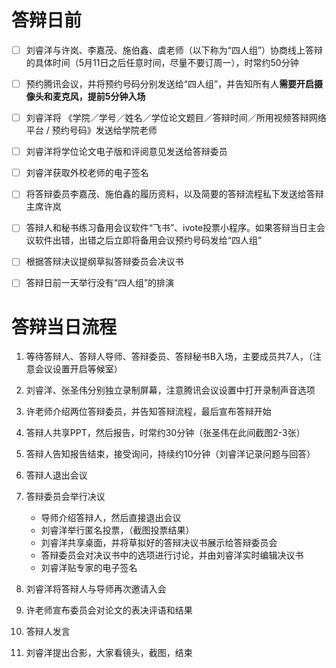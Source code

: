 # 答辩日前
- [ ] 刘睿洋与许岚、李嘉茂、施伯鑫、虞老师（以下称为“四人组”）协商线上答辩的具体时间（5月11日之后任意时间，尽量不要订周一），时常约50分钟

- [ ] 预约腾讯会议，并将预约号码分别发送给“四人组”，并告知所有人**需要开启摄像头和麦克风，提前5分钟入场**

- [ ] 刘睿洋将 《学院／学号／姓名／学位论文题目／答辩时间／所用视频答辩网络平台 / 预约号码》发送给学院老师

- [ ] 刘睿洋将学位论文电子版和评阅意见发送给答辩委员

- [ ] 刘睿洋获取外校老师的电子签名

- [ ] 将答辩委员李嘉茂、施伯鑫的履历资料，以及简要的答辩流程私下发送给答辩主席许岚

- [ ] 答辩人和秘书练习备用会议软件“飞书”、ivote投票小程序。如果答辩当日主会议软件出错，出错之后立即将备用会议预约号码发给“四人组”

- [ ] 根据答辩决议提纲草拟答辩委员会决议书

- [ ] 答辩日前一天举行没有“四人组”的排演


# 答辩当日流程
1. 等待答辩人、答辩人导师、答辩委员、答辩秘书B入场，主要成员共7人，（注意会议设置开启等候室）

1. 刘睿洋、张圣伟分别独立录制屏幕，注意腾讯会议设置中打开录制声音选项

2. 许老师介绍两位答辩委员，并告知答辩流程，最后宣布答辩开始

3. 答辩人共享PPT，然后报告，时常约30分钟（张圣伟在此间截图2-3张）

4. 答辩人告知报告结束，接受询问，持续约10分钟（刘睿洋记录问题与回答）

5. 答辩人退出会议

6. 答辩委员会举行决议

    * 导师介绍答辩人，然后直接退出会议
    * 刘睿洋举行匿名投票，（截图投票结果）
    * 刘睿洋共享桌面，并将草拟好的答辩决议书展示给答辩委员会
    * 答辩委员会对决议书中的选项进行讨论，并由刘睿洋实时编辑决议书
    * 刘睿洋贴专家的电子签名

7. 刘睿洋将答辩人与导师再次邀请入会

8. 许老师宣布委员会对论文的表决评语和结果

9. 答辩人发言

10. 刘睿洋提出合影，大家看镜头，截图，结束
